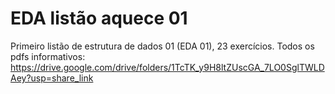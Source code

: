 # EDA listão aquece 01
Primeiro listão de estrutura de dados 01 (EDA 01), 23 exercícios. 
Todos os pdfs informativos: https://drive.google.com/drive/folders/1TcTK_y9H8ltZUscGA_7LO0SglTWLDAey?usp=share_link 
